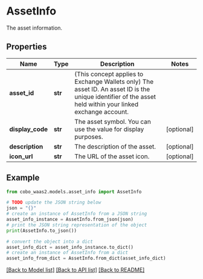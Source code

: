# AssetInfo

The asset information.

## Properties

Name | Type | Description | Notes
------------ | ------------- | ------------- | -------------
**asset_id** | **str** | (This concept applies to Exchange Wallets only) The asset ID. An asset ID is the unique identifier of the asset held within your linked exchange account. | 
**display_code** | **str** | The asset symbol. You can use the value for display purposes. | [optional] 
**description** | **str** | The description of the asset. | [optional] 
**icon_url** | **str** | The URL of the asset icon. | [optional] 

## Example

```python
from cobo_waas2.models.asset_info import AssetInfo

# TODO update the JSON string below
json = "{}"
# create an instance of AssetInfo from a JSON string
asset_info_instance = AssetInfo.from_json(json)
# print the JSON string representation of the object
print(AssetInfo.to_json())

# convert the object into a dict
asset_info_dict = asset_info_instance.to_dict()
# create an instance of AssetInfo from a dict
asset_info_from_dict = AssetInfo.from_dict(asset_info_dict)
```
[[Back to Model list]](../README.md#documentation-for-models) [[Back to API list]](../README.md#documentation-for-api-endpoints) [[Back to README]](../README.md)


